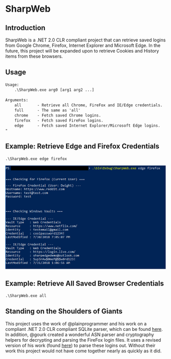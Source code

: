 # SharpWeb

## Introduction

SharpWeb is a .NET 2.0 CLR compliant project that can retrieve saved logins from Google Chrome, Firefox, Internet Explorer and Microsoft Edge. In the future, this project will be expanded upon to retrieve Cookies and History items from these browsers.

## Usage

```
Usage:
    .\SharpWeb.exe arg0 [arg1 arg2 ...]

Arguments:
    all       - Retrieve all Chrome, FireFox and IE/Edge credentials.
    full      - The same as 'all'
    chrome    - Fetch saved Chrome logins.
    firefox   - Fetch saved FireFox logins.
    edge      - Fetch saved Internet Explorer/Microsoft Edge logins.
"
```

## Example: Retrieve Edge and Firefox Credentials

```
.\SharpWeb.exe edge firefox
```
![FireFox/Edge](Images/ff_edge.png)

## Example: Retrieve All Saved Browser Credentials

```
.\SharpWeb.exe all
```

## Standing on the Shoulders of Giants

This project uses the work of @plainprogrammer and his work on a compliant .NET 2.0 CLR compliant SQLite parser, which can be found [here](https://github.com/plainprogrammer/csharp-sqlite). In addition, @gourk created a wonderful ASN parser and cryptography helpers for decrypting and parsing the FireFox login files. It uses a revised version of his work (found [here](https://github.com/gourk/FirePwd.Net)) to parse these logins out. Without their work this project would not have come together nearly as quickly as it did.
